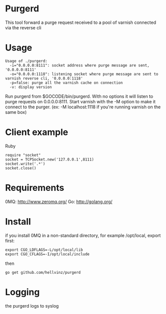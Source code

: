 Purgerd
=======

This tool forward a purge request received to a pool of varnish connected via the reverse cli

Usage
=====

```
Usage of ./purgerd: 
  -i="0.0.0.0:8111": socket address where purge message are sent, '0.0.0.0:8111'
  -o="0.0.0.0:1118": listening socket where purge message are sent to varnish reverse cli, '0.0.0.0:1118'
  -p=false: purge all the varnish cache on connection
  -v: display version
```

Run purgerd from $GOCODE/bin/purgerd. With no options it will listen to purge requests on 0.0.0.0:8111.
Start varnish with the -M option to make it connect to the purger. (ex: -M localhost:1118 if you're running varnish on the same box)

Client example
==============

Ruby
```
require "socket"
socket = TCPSocket.new('127.0.0.1',8111)
socket.write('.*')
socket.close()
```

Requirements
============

0MQ: http://www.zeromq.org/
Go: http://golang.org/

Install
=======

if you install 0MQ in a non-standard directory, for example /opt/local, export first:

```
export CGO_LDFLAGS=-L/opt/local/lib
export CGO_CFLAGS=-I/opt/local/include
```

then

`
go get github.com/hellvinz/purgerd
`

Logging
=======

the purgerd logs to syslog
